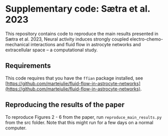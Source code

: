 # Supplementary code: Sætra et al. 2023

This repository contains code to reproduce the main results
presented in Sætra et al. 2023, 
Neural activity induces strongly coupled electro-chemo-mechanical interactions 
and fluid flow in astrocyte networks and extracellular space – a computational study.

## Requirements

This code requires that you have the `ffian` package installed, see
[https://github.com/martejulie/fluid-flow-in-astrocyte-networks](https://github.com/martejulie/fluid-flow-in-astrocyte-networks).

## Reproducing the results of the paper

To reproduce Figures 2 - 6 from the paper, run `reproduce_main_results.py`
from the src folder. Note that this might run for a few days on a normal
computer. 
